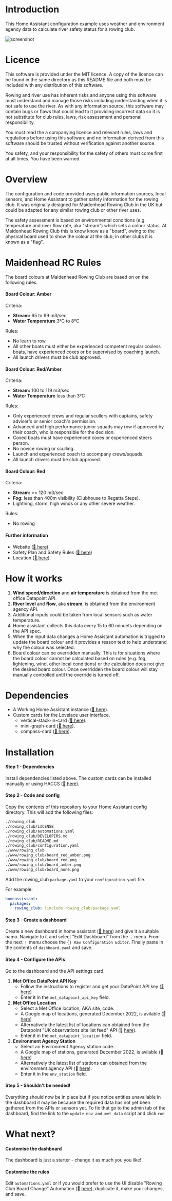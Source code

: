 # Introduction

This Home Assistant configuration example uses weather and environment agency
data to calculate river safety status for a rowing club.

![screenshot](screenshot.png)

# Licence

This software is provided under the MIT licence. A copy of the licence can be
found in the same directory as this README file and both must be included with
any distribution of this software.

Rowing and river use has inherent risks and anyone using this software must
understand and manage those risks including understanding when it is not safe to use the river. As with any information source, this software may
contain bugs or flaws that could lead to it providing incorrect data so
it is not substitute for club rules, laws, risk assessment and personal
responsibility.

You must read the a companying licence and relevant rules, laws and
regulations before using this software and no information derived from this
software should be trusted without verification against another source.

You safety, and your responsibility for the safety of others must come first
at all times. You have been warned.

# Overview

The configuration and code provided uses public information sources,
local sensors, and Home Assistant to gather safety information for
the rowing club. It was originally designed for Maidenhead Rowing Club in
the UK but could be adapted for any similar rowing club or other river uses.

The safety assessment is based on environmental conditions (e.g.
temperature and river flow rate, aka "stream") which sets a colour status.
At Maidenhead Rowing Club  this is know know as a "board", owing to the
physical board used to show the colour at the club; in other clubs it is known as a "flag".

# Maidenhead RC Rules

The board colours at Maidenhead Rowing Club are based on on the following rules.

#### Board Colour: Amber
Criteria:
- **Stream:** 65 to 99 m3/sec
- **Water Temperature** 3°C to 8°C

Rules:
- No learn to row.
- All other boats must either be experienced competent regular coxless  boats, have experienced coxes or be supervised by coaching launch.
- All launch drivers must be club approved.

#### Board Colour: Red/Amber
Criteria:
- **Stream:** 100 to 119 m3/sec
- **Water Temperature** less than 3°C

Rules:
- Only experienced crews and regular scullers with captains, safety adviser's or senior coach's permission.
- Advanced and high performance junior squads may row if approved by their coach, who is responsible for the decision.
- Coxed boats must have experienced coxes or experienced steers person.
- No novice rowing or sculling.
- Launch and experienced coach to accompany crews/squads.
- All launch drivers must be club approved.

#### Board Colour: Red
Criteria:
- **Stream:** >= 120 m3/sec
- **Fog:** less than 400m visibility (Clubhouse to Regatta Steps).
- Lightning, storm, high winds or any other severe weather.

Rules:
- No rowing

#### Further information

- Website ([🔗 here](https://www.maidenheadrc.org.uk)).
- Safety Plan and Safety Rules ([🔗 here](https://www.maidenheadrc.org.uk/images/SAFETY/Maidenhead-Rowing-Club-Safety-Plan-and-Rules-0618-1.1.pdf))
- Location ([🔗 here](https://www.google.com/maps/place/Maidenhead+Rowing+Club/@51.5234881,-0.7209902,13.84z/ata=!4m5!3m4!1s0x4876632f7d97dcd3:0xdad84e45d3d6b077!8m2!3d51.5231998!4d-0.701168)).

# How it works

1. **Wind speed/direction** and **air temperature** is obtained from the met office Datapoint API.
2. **River level** and **flow**, aka **stream**, is obtained from the environment agency API.
3. Additional inputs could be taken from local sensors such as water temperature.
4. Home assistant collects this data every 15 to 60 minuets depending on the API spec.
5. When the input data changes a Home Assistant automation is trigged to update the board colour and it provides a reason text to help understand why the colour was selected.
6. Board colour can be overridden manually. This is for situations where the board colour cannot be calculated based on rules (e.g. fog, lightening, wind, other local conditions) or the calculation does not give the desired board colour. Once overridden the board colour will stay manually controlled until the override is turned off.

# Dependencies

- A Working Home Assistant instance ([🔗 here](https://www.home-assistant.io)).
- Custom cards for the Lovelace user interface.
  - vertical-stack-in-card ([🔗 here](https://github.com/ofekashery/vertical-stack-in-card)).
  - mini-graph-card ([🔗 here](https://github.com/kalkih/mini-graph-card)).
  - compass-card ([🔗 here](https://github.com/tomvanswam/compass-card)).

# Installation

#### Step 1 - Dependencies
Install dependencies listed above. The custom cards can be installed manually or using HACCS ([🔗 here](https://hacs.xyz)).

#### Step 2 - Code and config
Copy the contents of this repository to your Home Assistant config directory. This will add the following files:

```bash
./rowing_club
./rowing_club/LICENSE
./rowing_club/automations.yaml
./rowing_club/DEVELOPERS.md
./rowing_club/README.md
./rowing_club/configuration.yaml
./www/rowing_club
./www/rowing_club/board_red_amber.png
./www/rowing_club/board_red.png
./www/rowing_club/board_amber.png
./www/rowing_club/board_none.png
```

Add the rowing_club ```package.yaml``` to your ```configuration.yaml``` file.

For example:

```yaml
homeassistant:
  packages:
    rowing_club: !include rowing_club/package.yaml
```
#### Step 3 - Create a dashboard

Create a new dashboard in home assistant ([🔗 here](https://my.home-assistant.io/redirect/lovelace_dashboards/)) and give it a suitable namo. Navigate to it and select "Edit Dashboard" from the `⋮` menu. From the next `⋮` menu choose the `{} Raw Configuration Editor`. Finally paste in the contents of `dashboard.yaml` and save.

#### Step 4 - Configure the APIs

Go to the dashboard and the API settings card.

1. **Met Office DataPoint API Key**
   - Follow the instructions to register and get your DataPoint API key ([🔗 here](https://www.metoffice.gov.uk/services/data/datapoint))
   - Enter it in the `met_datapoint_api_key` field.
2. **Met Office Location**
   - Select a Met Office location, AKA site, code.
   - A Google map of locations, generated December 2022, is avilable (🔗 [here](https://www.google.com/maps/d/u/0/edit?mid=1BW6GgAFP3UwhLppKCnk37rGU7O9vjZg&usp=sharing))
   - Alternatively the latest list of locations can obtained from the Datapoint "UK observations site list feed" API (🔗 [here](https://www.metoffice.gov.uk/services/data/datapoint/uk-locations-site-list-detailed-documentation)).
   - Enter it in the `met_datapoint_location` field.
3. **Environment Agency Station**
   - Select an Environment Agency station code.
   - A Google map of stations, generated December 2022, is avilable (🔗 [here](https://www.google.com/maps/d/u/0/edit?mid=1EUGAwt8jtlTgiMnaoaqtW9WDagp4rCY&usp=sharing))
   - Alternatively the latest list of stations can obtained from the environment agency API (🔗 [here](http://environment.data.gov.uk/flood-monitoring/id/stations )).
   - Enter it in the `env_station` field.

#### Step 5 - Shouldn't be needed!

Everything should now be in place but if you notice entities unavailable in the dashboard it may be because the required data has not yet been gathered from the APIs or sensors yet. To fix that go to the admin tab of the dashboard, find the link to the `update_env_and_met_data` script and click `run`

# What next?

#### Customise the dashboard
The dashboard is just a starter - change it as much you you like!

#### Customise the rules
Edit `automations.yaml` or if you would prefer to use the UI disable "Rowing Club Board Change" Automation (🔗 [here](https://my.home-assistant.io/redirect/automations/)), duplicate it, make your changes, and save.
